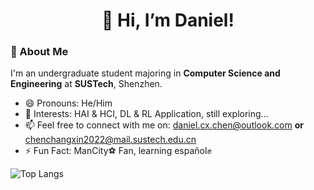 <h1 align="center">👋 Hi, I’m Daniel! </h1>

### 🌟 About Me
I'm an undergraduate student majoring in **Computer Science and Engineering** at **SUSTech**, Shenzhen.

- 😄 Pronouns: He/Him
- 👀 Interests: HAI & HCI, DL & RL Application, still exploring...
- 📫 Feel free to connect with me on: daniel.cx.chen@outlook.com **or** chenchangxin2022@mail.sustech.edu.cn
- ⚡ Fun Fact: ManCity⚽ Fan, learning español✊



![Top Langs](https://github-readme-stats.vercel.app/api/top-langs/?username=danielchen3&layout=compact&theme=tokyonight)

